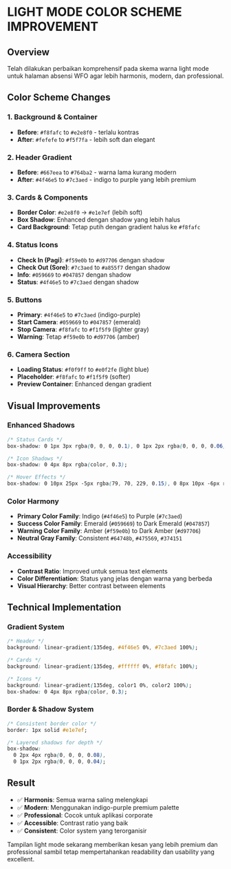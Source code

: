 # LIGHT MODE COLOR SCHEME IMPROVEMENT

## Overview
Telah dilakukan perbaikan komprehensif pada skema warna light mode untuk halaman absensi WFO agar lebih harmonis, modern, dan professional.

## Color Scheme Changes

### 1. Background & Container
- **Before**: `#f8fafc` to `#e2e8f0` - terlalu kontras
- **After**: `#fefefe` to `#f5f7fa` - lebih soft dan elegant

### 2. Header Gradient
- **Before**: `#667eea` to `#764ba2` - warna lama kurang modern
- **After**: `#4f46e5` to `#7c3aed` - indigo to purple yang lebih premium

### 3. Cards & Components
- **Border Color**: `#e2e8f0` → `#e1e7ef` (lebih soft)
- **Box Shadow**: Enhanced dengan shadow yang lebih halus
- **Card Background**: Tetap putih dengan gradient halus ke `#f8fafc`

### 4. Status Icons
- **Check In (Pagi)**: `#f59e0b` to `#d97706` dengan shadow
- **Check Out (Sore)**: `#7c3aed` to `#a855f7` dengan shadow  
- **Info**: `#059669` to `#047857` dengan shadow
- **Status**: `#4f46e5` to `#7c3aed` dengan shadow

### 5. Buttons
- **Primary**: `#4f46e5` to `#7c3aed` (indigo-purple)
- **Start Camera**: `#059669` to `#047857` (emerald)
- **Stop Camera**: `#f8fafc` to `#f1f5f9` (lighter gray)
- **Warning**: Tetap `#f59e0b` to `#d97706` (amber)

### 6. Camera Section
- **Loading Status**: `#f0f9ff` to `#e0f2fe` (light blue)
- **Placeholder**: `#f8fafc` to `#f1f5f9` (softer)
- **Preview Container**: Enhanced dengan gradient

## Visual Improvements

### Enhanced Shadows
```css
/* Status Cards */
box-shadow: 0 1px 3px rgba(0, 0, 0, 0.1), 0 1px 2px rgba(0, 0, 0, 0.06);

/* Icon Shadows */
box-shadow: 0 4px 8px rgba(color, 0.3);

/* Hover Effects */
box-shadow: 0 10px 25px -5px rgba(79, 70, 229, 0.15), 0 8px 10px -6px rgba(79, 70, 229, 0.1);
```

### Color Harmony
- **Primary Color Family**: Indigo (`#4f46e5`) to Purple (`#7c3aed`)
- **Success Color Family**: Emerald (`#059669`) to Dark Emerald (`#047857`)
- **Warning Color Family**: Amber (`#f59e0b`) to Dark Amber (`#d97706`)
- **Neutral Gray Family**: Consistent `#64748b`, `#475569`, `#374151`

### Accessibility
- **Contrast Ratio**: Improved untuk semua text elements
- **Color Differentiation**: Status yang jelas dengan warna yang berbeda
- **Visual Hierarchy**: Better contrast between elements

## Technical Implementation

### Gradient System
```css
/* Header */
background: linear-gradient(135deg, #4f46e5 0%, #7c3aed 100%);

/* Cards */
background: linear-gradient(135deg, #ffffff 0%, #f8fafc 100%);

/* Icons */
background: linear-gradient(135deg, color1 0%, color2 100%);
box-shadow: 0 4px 8px rgba(color, 0.3);
```

### Border & Shadow System
```css
/* Consistent border color */
border: 1px solid #e1e7ef;

/* Layered shadows for depth */
box-shadow: 
  0 2px 4px rgba(0, 0, 0, 0.08), 
  0 1px 2px rgba(0, 0, 0, 0.04);
```

## Result
- ✅ **Harmonis**: Semua warna saling melengkapi
- ✅ **Modern**: Menggunakan indigo-purple premium palette
- ✅ **Professional**: Cocok untuk aplikasi corporate
- ✅ **Accessible**: Contrast ratio yang baik
- ✅ **Consistent**: Color system yang terorganisir

Tampilan light mode sekarang memberikan kesan yang lebih premium dan professional sambil tetap mempertahankan readability dan usability yang excellent.
